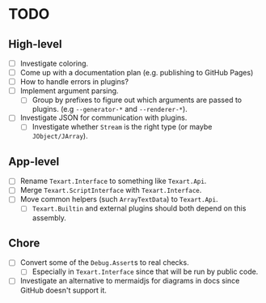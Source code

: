 # TODO

## High-level

- [ ] Investigate coloring.
- [ ] Come up with a documentation plan (e.g. publishing to GitHub Pages)
- [ ] How to handle errors in plugins?
- [ ] Implement argument parsing.
  - [ ] Group by prefixes to figure out which arguments are passed to plugins. (e.g `--generator-*` and `--renderer-*`).
- [ ] Investigate JSON for communication with plugins.
  - [ ] Investigate whether `Stream` is the right type (or maybe `JObject/JArray`).

## App-level

- [ ] Rename `Texart.Interface` to something like `Texart.Api`.
- [ ] Merge `Texart.ScriptInterface` with `Texart.Interface`.
- [ ] Move common helpers (such `ArrayTextData`) to `Texart.Api`.
  - [ ] `Texart.Builtin` and external plugins should both depend on this assembly.

## Chore

- [ ] Convert some of the `Debug.Assert`s to real checks.
  - [ ] Especially in `Texart.Interface` since that will be run by public code.
- [ ] Investigate an alternative to mermaidjs for diagrams in docs since GitHub doesn't support it.
